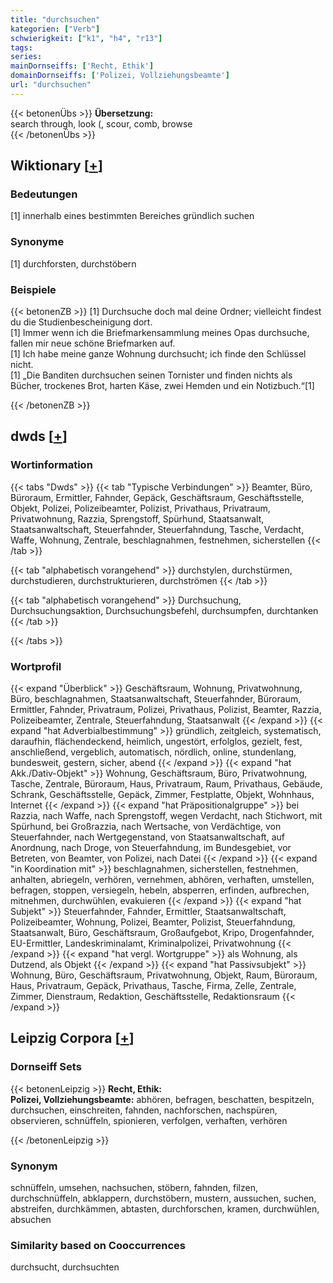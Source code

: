 ```yaml
---
title: "durchsuchen"
kategorien: ["Verb"]
schwierigkeit: ["k1", "h4", "r13"]
tags:
series:
mainDornseiffs: ['Recht, Ethik']
domainDornseiffs: ['Polizei, Vollziehungsbeamte']
url: "durchsuchen"
---
```


{{< betonenÜbs >}}
**Übersetzung:**  
search through, look (, scour, comb, browse  
{{< /betonenÜbs >}}

## Wiktionary [[+](https://de.wiktionary.org/wiki/durchsuchen)]

### Bedeutungen
[1] innerhalb eines bestimmten Bereiches gründlich suchen  

### Synonyme
[1] durchforsten, durchstöbern  

### Beispiele
{{< betonenZB >}}
[1] Durchsuche doch mal deine Ordner; vielleicht findest du die Studienbescheinigung dort.  
[1] Immer wenn ich die Briefmarkensammlung meines Opas durchsuche, fallen mir neue schöne Briefmarken auf.  
[1] Ich habe meine ganze Wohnung durchsucht; ich finde den Schlüssel nicht.  
[1] „Die Banditen durchsuchen seinen Tornister und finden nichts als Bücher, trockenes Brot, harten Käse, zwei Hemden und ein Notizbuch.“[1]  

{{< /betonenZB >}}


## dwds [[+](https://www.dwds.de/wb/durchsuchen)]

### Wortinformation
{{< tabs "Dwds" >}}
{{< tab "Typische Verbindungen" >}}
Beamter, Büro, Büroraum, Ermittler, Fahnder, Gepäck, Geschäftsraum, Geschäftsstelle, Objekt, Polizei, Polizeibeamter, Polizist, Privathaus, Privatraum, Privatwohnung, Razzia, Sprengstoff, Spürhund, Staatsanwalt, Staatsanwaltschaft, Steuerfahnder, Steuerfahndung, Tasche, Verdacht, Waffe, Wohnung, Zentrale, beschlagnahmen, festnehmen, sicherstellen
{{< /tab >}}

{{< tab "alphabetisch vorangehend" >}}
durchstylen, durchstürmen, durchstudieren, durchstrukturieren, durchströmen
{{< /tab >}}

{{< tab "alphabetisch vorangehend" >}}
Durchsuchung, Durchsuchungsaktion, Durchsuchungsbefehl, durchsumpfen, durchtanken
{{< /tab >}}

{{< /tabs >}}

### Wortprofil
{{< expand "Überblick" >}} Geschäftsraum, Wohnung, Privatwohnung, Büro, beschlagnahmen, Staatsanwaltschaft, Steuerfahnder, Büroraum, Ermittler, Fahnder, Privatraum, Polizei, Privathaus, Polizist, Beamter, Razzia, Polizeibeamter, Zentrale, Steuerfahndung, Staatsanwalt {{< /expand >}}
{{< expand "hat Adverbialbestimmung" >}} gründlich, zeitgleich, systematisch, daraufhin, flächendeckend, heimlich, ungestört, erfolglos, gezielt, fest, anschließend, vergeblich, automatisch, nördlich, online, stundenlang, bundesweit, gestern, sicher, abend {{< /expand >}}
{{< expand "hat Akk./Dativ-Objekt" >}} Wohnung, Geschäftsraum, Büro, Privatwohnung, Tasche, Zentrale, Büroraum, Haus, Privatraum, Raum, Privathaus, Gebäude, Schrank, Geschäftsstelle, Gepäck, Zimmer, Festplatte, Objekt, Wohnhaus, Internet {{< /expand >}}
{{< expand "hat Präpositionalgruppe" >}} bei Razzia, nach Waffe, nach Sprengstoff, wegen Verdacht, nach Stichwort, mit Spürhund, bei Großrazzia, nach Wertsache, von Verdächtige, von Steuerfahnder, nach Wertgegenstand, von Staatsanwaltschaft, auf Anordnung, nach Droge, von Steuerfahndung, im Bundesgebiet, vor Betreten, von Beamter, von Polizei, nach Datei {{< /expand >}}
{{< expand "in Koordination mit" >}} beschlagnahmen, sicherstellen, festnehmen, anhalten, abriegeln, verhören, vernehmen, abhören, verhaften, umstellen, befragen, stoppen, versiegeln, hebeln, absperren, erfinden, aufbrechen, mitnehmen, durchwühlen, evakuieren {{< /expand >}}
{{< expand "hat Subjekt" >}} Steuerfahnder, Fahnder, Ermittler, Staatsanwaltschaft, Polizeibeamter, Wohnung, Polizei, Beamter, Polizist, Steuerfahndung, Staatsanwalt, Büro, Geschäftsraum, Großaufgebot, Kripo, Drogenfahnder, EU-Ermittler, Landeskriminalamt, Kriminalpolizei, Privatwohnung {{< /expand >}}
{{< expand "hat vergl. Wortgruppe" >}} als Wohnung, als Dutzend, als Objekt {{< /expand >}}
{{< expand "hat Passivsubjekt" >}} Wohnung, Büro, Geschäftsraum, Privatwohnung, Objekt, Raum, Büroraum, Haus, Privatraum, Gepäck, Privathaus, Tasche, Firma, Zelle, Zentrale, Zimmer, Dienstraum, Redaktion, Geschäftsstelle, Redaktionsraum {{< /expand >}}

## Leipzig Corpora [[+](https://corpora.uni-leipzig.de/en/res?word=durchsuchen&corpusId=deu_newscrawl-public_2018)]

### Dornseiff Sets
{{< betonenLeipzig >}}
**Recht, Ethik:**  
**Polizei, Vollziehungsbeamte:** abhören, befragen, beschatten, bespitzeln, durchsuchen, einschreiten, fahnden, nachforschen, nachspüren, observieren, schnüffeln, spionieren, verfolgen, verhaften, verhören  

{{< /betonenLeipzig >}}

### Synonym
schnüffeln, umsehen, nachsuchen, stöbern, fahnden, filzen, durchschnüffeln, abklappern, durchstöbern, mustern, aussuchen, suchen, abstreifen, durchkämmen, abtasten, durchforschen, kramen, durchwühlen, absuchen


### Similarity based on Cooccurrences
durchsucht, durchsuchten


